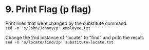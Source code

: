 # 9. Print Flag (p flag)

Print lines that were changed by the substitute command:  
`sed -n 's/John/Johnny/p' employee.txt`

Change the 2nd instance of "locate" to "find" and pritn the result:  
`sed -n 's/locate/find/2p' substitute-locate.txt`
